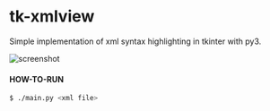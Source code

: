 # tk-xmlview

Simple implementation of xml syntax highlighting in tkinter with py3.

![screenshot][screenshot]

#### HOW-TO-RUN

```bash
$ ./main.py <xml file>
```

[screenshot]: https://raw.github.com/bekar/tk-xmlview/dump/images/screenshot.png
